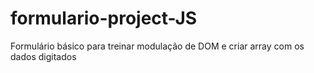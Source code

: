 # formulario-project-JS
 Formulário básico para treinar modulação de DOM e criar array com os dados digitados
